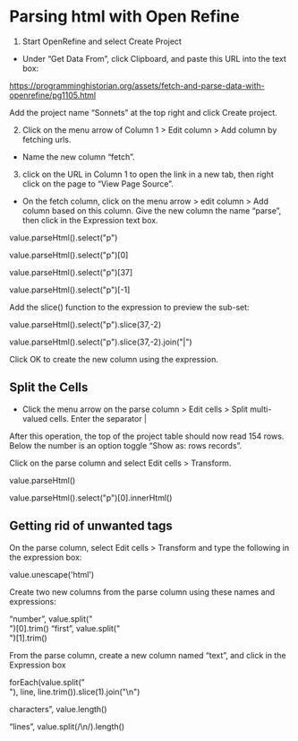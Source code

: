 # Parsing html with Open Refine

1) Start OpenRefine and select Create Project


* Under “Get Data From”, click Clipboard, and paste this URL into the text box:

https://programminghistorian.org/assets/fetch-and-parse-data-with-openrefine/pg1105.html

Add the project name “Sonnets” at the top right and click Create project. 

2) Click on the menu arrow of Column 1 > Edit column > Add column by fetching urls.

* Name the new column “fetch”. 

3) click on the URL in Column 1 to open the link in a new tab, then right click on the page to “View Page Source”.

* On the fetch column, click on the menu arrow > edit column > Add column based on this column. 
Give the new column the name “parse”, then click in the Expression text box.

 value.parseHtml().select("p") 

value.parseHtml().select("p")[0]

value.parseHtml().select("p")[37]

value.parseHtml().select("p")[-1]

Add the slice() function to the expression to preview the sub-set: 

value.parseHtml().select("p").slice(37,-2)

value.parseHtml().select("p").slice(37,-2).join("|")

Click OK to create the new column using the expression.

## Split the Cells

* Click the menu arrow on the parse column > Edit cells > Split multi-valued cells. Enter the separator |

After this operation, the top of the project table should now read 154 rows. 
Below the number is an option toggle “Show as: rows records”.

Click on the parse column and select Edit cells > Transform. 

value.parseHtml()

value.parseHtml().select("p")[0].innerHtml()

## Getting rid of unwanted tags

On the parse column, select Edit cells > Transform and type the following in the expression box:

value.unescape('html')

Create two new columns from the parse column using these names and expressions:

“number”, value.split("<br />")[0].trim()
“first”, value.split("<br />")[1].trim()


From the parse column, create a new column named “text”, and click in the Expression box

forEach(value.split("<br />"), line, line.trim()).slice(1).join("\n")

characters”, value.length()

“lines”, value.split(/\n/).length()

